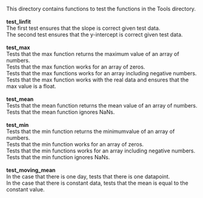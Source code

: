 This directory contains functions to test the functions in the Tools directory. \
\
**test_linfit** \
The first test ensures that the slope is correct given test data. \
The second test ensures that the y-intercept is correct given test data. \
\
**test_max** \
Tests that the max function returns the maximum value of an array of numbers. \
Tests that the max function works for an array of zeros. \
Tests that the max functions works for an array including negative numbers. \
Tests that the max function works with the real data and ensures that the max value is a float. \
\
**test_mean** \
Tests that the mean function returns the mean value of an array of numbers. \
Tests that the mean function ignores NaNs. \
\
**test_min** \
Tests that the min function returns the minimumvalue of an array of numbers.
\
Tests that the min function works for an array of zeros.\
Tests that the min functions works for an array including negative numbers.\
Tests that the min function ignores NaNs.\
\
**test_moving_mean** \
In the case that there is one day, tests that there is one datapoint. \
In the case that there is constant data, tests that the mean is equal to the constant value.
